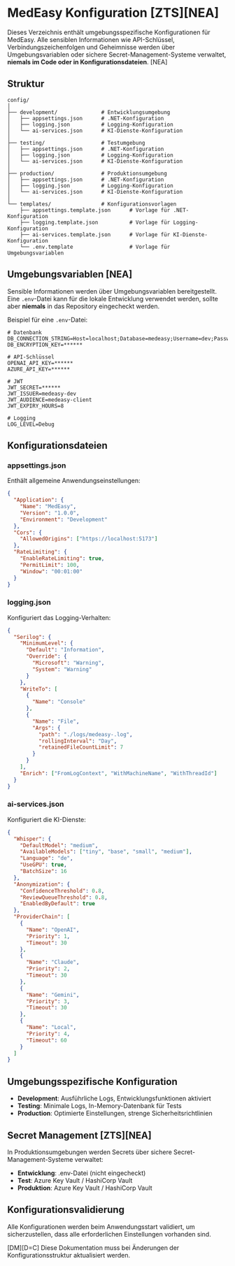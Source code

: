 <!-- „Der Herr, unser Gott, lasse uns freundlich ansehen. Lass unsere Arbeit nicht vergeblich sein – ja, lass gelingen, was wir tun!" Psalm 90,17 -->

# MedEasy Konfiguration [ZTS][NEA]

Dieses Verzeichnis enthält umgebungsspezifische Konfigurationen für MedEasy. Alle sensiblen Informationen wie API-Schlüssel, Verbindungszeichenfolgen und Geheimnisse werden über Umgebungsvariablen oder sichere Secret-Management-Systeme verwaltet, **niemals im Code oder in Konfigurationsdateien**. [NEA]

## Struktur

```
config/
│
├── development/              # Entwicklungsumgebung
│   ├── appsettings.json      # .NET-Konfiguration
│   ├── logging.json          # Logging-Konfiguration
│   └── ai-services.json      # KI-Dienste-Konfiguration
│
├── testing/                  # Testumgebung
│   ├── appsettings.json      # .NET-Konfiguration
│   ├── logging.json          # Logging-Konfiguration
│   └── ai-services.json      # KI-Dienste-Konfiguration
│
├── production/               # Produktionsumgebung
│   ├── appsettings.json      # .NET-Konfiguration
│   ├── logging.json          # Logging-Konfiguration
│   └── ai-services.json      # KI-Dienste-Konfiguration
│
└── templates/                # Konfigurationsvorlagen
    ├── appsettings.template.json      # Vorlage für .NET-Konfiguration
    ├── logging.template.json          # Vorlage für Logging-Konfiguration
    ├── ai-services.template.json      # Vorlage für KI-Dienste-Konfiguration
    └── .env.template                  # Vorlage für Umgebungsvariablen
```

## Umgebungsvariablen [NEA]

Sensible Informationen werden über Umgebungsvariablen bereitgestellt. Eine `.env`-Datei kann für die lokale Entwicklung verwendet werden, sollte aber **niemals** in das Repository eingecheckt werden.

Beispiel für eine `.env`-Datei:

```
# Datenbank
DB_CONNECTION_STRING=Host=localhost;Database=medeasy;Username=dev;Password=******
DB_ENCRYPTION_KEY=******

# API-Schlüssel
OPENAI_API_KEY=******
AZURE_API_KEY=******

# JWT
JWT_SECRET=******
JWT_ISSUER=medeasy-dev
JWT_AUDIENCE=medeasy-client
JWT_EXPIRY_HOURS=8

# Logging
LOG_LEVEL=Debug
```

## Konfigurationsdateien

### appsettings.json

Enthält allgemeine Anwendungseinstellungen:

```json
{
  "Application": {
    "Name": "MedEasy",
    "Version": "1.0.0",
    "Environment": "Development"
  },
  "Cors": {
    "AllowedOrigins": ["https://localhost:5173"]
  },
  "RateLimiting": {
    "EnableRateLimiting": true,
    "PermitLimit": 100,
    "Window": "00:01:00"
  }
}
```

### logging.json

Konfiguriert das Logging-Verhalten:

```json
{
  "Serilog": {
    "MinimumLevel": {
      "Default": "Information",
      "Override": {
        "Microsoft": "Warning",
        "System": "Warning"
      }
    },
    "WriteTo": [
      {
        "Name": "Console"
      },
      {
        "Name": "File",
        "Args": {
          "path": "./logs/medeasy-.log",
          "rollingInterval": "Day",
          "retainedFileCountLimit": 7
        }
      }
    ],
    "Enrich": ["FromLogContext", "WithMachineName", "WithThreadId"]
  }
}
```

### ai-services.json

Konfiguriert die KI-Dienste:

```json
{
  "Whisper": {
    "DefaultModel": "medium",
    "AvailableModels": ["tiny", "base", "small", "medium"],
    "Language": "de",
    "UseGPU": true,
    "BatchSize": 16
  },
  "Anonymization": {
    "ConfidenceThreshold": 0.8,
    "ReviewQueueThreshold": 0.8,
    "EnabledByDefault": true
  },
  "ProviderChain": [
    {
      "Name": "OpenAI",
      "Priority": 1,
      "Timeout": 30
    },
    {
      "Name": "Claude",
      "Priority": 2,
      "Timeout": 30
    },
    {
      "Name": "Gemini",
      "Priority": 3,
      "Timeout": 30
    },
    {
      "Name": "Local",
      "Priority": 4,
      "Timeout": 60
    }
  ]
}
```

## Umgebungsspezifische Konfiguration

- **Development**: Ausführliche Logs, Entwicklungsfunktionen aktiviert
- **Testing**: Minimale Logs, In-Memory-Datenbank für Tests
- **Production**: Optimierte Einstellungen, strenge Sicherheitsrichtlinien

## Secret Management [ZTS][NEA]

In Produktionsumgebungen werden Secrets über sichere Secret-Management-Systeme verwaltet:

- **Entwicklung**: .env-Datei (nicht eingecheckt)
- **Test**: Azure Key Vault / HashiCorp Vault
- **Produktion**: Azure Key Vault / HashiCorp Vault

## Konfigurationsvalidierung

Alle Konfigurationen werden beim Anwendungsstart validiert, um sicherzustellen, dass alle erforderlichen Einstellungen vorhanden sind.

[DM][D=C] Diese Dokumentation muss bei Änderungen der Konfigurationsstruktur aktualisiert werden.
